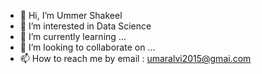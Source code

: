 - 👋 Hi, I’m Ummer Shakeel
- 👀 I’m interested in Data Science
- 🌱 I’m currently learning ...
- 💞️ I’m looking to collaborate on ...
- 📫 How to reach me by email : umaralvi2015@gmai.com



